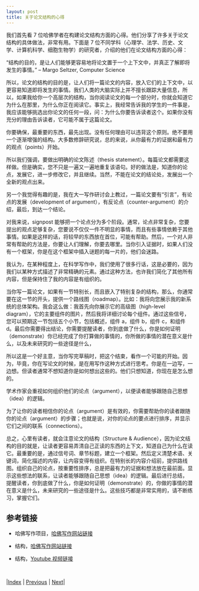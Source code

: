 ```yaml
---
layout: post
title: 关于论文结构的心得
---
```


我们首先看 7 位哈佛学者在构建论文结构方面的心得。他们分享了许多关于论文结构的具体做法，非常有用。下面是 7 位不同学科（心理学、法学、历史、文学、计算机科学、细胞生物学）的研究者，介绍的他们在论文结构方面的心得：

 “结构的目的，是让人们能够更容易地将论文置于一个上下文中，并真正了解即将发生的事情。”
– Margo Seltzer, Computer Science

所以，论文的结构的目的是，让人们将一篇论文的内容，放入它们的上下文中，以更容易知道即将发生的事情。我们人类的大脑实际上并不擅长跟踪大量信息，所以，如果我给你一个高层次的结构，当你阅读论文的每一个部分时，你就会知道它为什么在那里，为什么你正在阅读它。事实上，我经常告诉我的学生的一件事是，我应该能够挑选出你论文的任何一段，问：为什么你要告诉读者这个。如果你没有充分的理由告诉读者，它可能不属于这篇论文。

你要确保，最重要的东西，最先出现。没有任何理由可以违背这个原则。绝不要用一个逐渐增强的结构。大多数修辞研究说，总的来说，从你最有力的证据和最有力的观点（points）开始。

所以我们强调，要做出明确的论文陈述（thesis statement）。每篇论文都需要这样做。但是确实，您不只是一遍又一遍地重复该语句。好的做法是，知道你的论点，发展它，进一步修改它，并且继续。当然，不能在论文的结论处，发展出一个全新的观点出来。

另一个我觉得有趣的是，我在大一写作研讨会上教过，一篇论文要有“引言”，有论点的发展（development of argument），有反论点（counter-argument）的介绍，最后，到达一个结论。

对我来说，signpost 能够把一个论点分为多个阶段。通常，论点非常复杂，您要提出的观点足够复杂，您要说不仅仅一件不明显的事情，而且有些事情依赖于其他事情。如果是这样的话，将较早的东西放在首位，可能有帮助。然后，一个对人非常有帮助的方法是，你要让人们理解，你要去哪里。当你引入证据时，如果人们没有一个框架，你是在这个框架中插入谜题的每一片的，他们会迷路。

我认为，在某种程度上，在科学写作中，我们使用了很多行话，这是必要的，因为我们以某种方式描述了非常精确的元素。通过这种方法，也许我们简化了其他所有内容，但是保持住了我的内容是有组织的。

当你写一篇论文，如果有一节特别长，而且嵌入了特别复杂的结构，那么，你通常要在这一节的开头，提供一个路线图（roadmap）。比如：我将向您展示我的新系统的总体架构。我会这么做：我首先向你展示它的高级图（high-level diagram），它的主要组件的图片，然后我将详细讨论每个组件。通过这些信号，您可以预期这一节包括五个小节，包括概述，组件 a，组件 b，组件 c，和组件 d。最后你需要得出结论，你需要提醒读者，你到底做了什么，你是如何证明（demonstrate）你已经完成了你打算做的事情的，你所做的事情的潜在意义是什么，以及未来研究的一些途径是什么，

所以这是一个好主意，当你写完草稿时，把这个结束，看作一个可能的开始。因为，毕竟，你在写论文的时候，是在用写作这种方式进行思考。你是在一边写，一边想。但读者通常不想知道你是如何想出这些的。他们只想知道，你现在是怎么想的。

学术作家会重视如何组织他们的论点（argument），以便读者能够跟随自己思想（idea）的逻辑。

为了让你的读者相信你的论点（argument）是有效的，你需要帮助你的读者跟随你的论点（argument）的步骤；也就是说，对你的论点的要点进行排序，并显示它们之间的联系（connections）。

总之，心里有读者，就会注意论文的结构（Structure & Audience），因为论文结构的目的就是，让读者更容易弄清自己正读的东西的上下文，知道自己为什么在读它。最重要的是，通过信号词、章节标题，建立一个框架。然后定义清楚术语、关键词，简化描述的内容，让内容变得有组织。在特别长的内容介绍前，提供路线图。组织自己的论点，按重要性排序，总是把最有力的证据和想法放在最前面。显示这些想法的联系，让读者能够跟随自己思想（idea）的逻辑。最后进行总结，提醒读者，你到底做了什么，你是如何证明（demonstrate）的，你做的事情的潜在意义是什么，未来研究的一些途径是什么。这些技巧都是非常实用的，请不断练习，掌握它们。

## 参考链接

- 哈佛写作项目，[哈佛写作网站链接](https://www.harvardwrites.com/)

- 结构，[哈佛写作网站链接](https://www.harvardwrites.com/structure)

- 结构，[Youtube 视频链接](https://youtu.be/zeuAUV2rWFY)

<br/>

|[Index](../../) | [Previous](3-0-structure) | [Next](3-4-method)|
